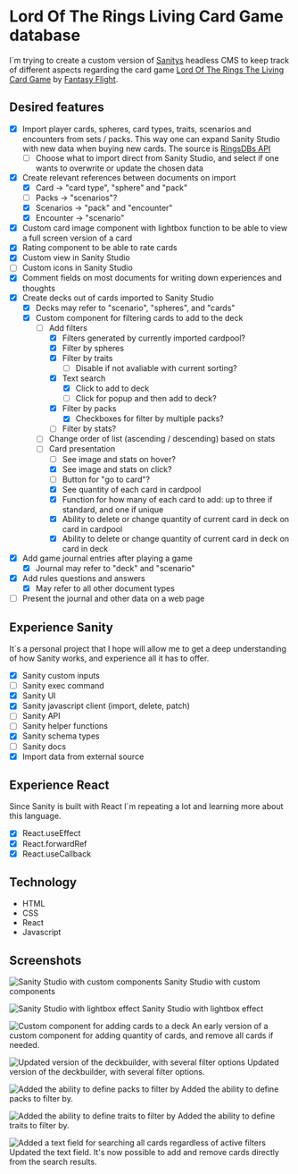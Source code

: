 # Lord Of The Rings Living Card Game database

I´m trying to create a custom version of [Sanitys](https://www.sanity.io) headless CMS to keep track of different aspects regarding the card game [Lord Of The Rings The Living Card Game](https://www.fantasyflightgames.com/en/products/the-lord-of-the-rings-the-card-game/) by [Fantasy Flight](https://www.fantasyflightgames.com/en/index/).

## Desired features
- [x] Import player cards, spheres, card types, traits, scenarios and encounters from sets / packs. This way one can expand Sanity Studio with new data when buying new cards. The source is [RingsDBs API](https://ringsdb.com/api/)
  - [ ] Choose what to import direct from Sanity Studio, and select if one wants to overwrite or update the chosen data
- [x] Create relevant references between documents on import
  - [x] Card -> "card type", "sphere" and "pack"
  - [ ] Packs -> "scenarios"?
  - [x] Scenarios -> "pack" and "encounter"
  - [x] Encounter -> "scenario" 
- [x] Custom card image component with lightbox function to be able to view a full screen version of a card
- [x] Rating component to be able to rate cards
- [x] Custom view in Sanity Studio
- [ ] Custom icons in Sanity Studio
- [x] Comment fields on most documents for writing down experiences and thoughts
- [x] Create decks out of cards imported to Sanity Studio
  - [x] Decks may refer to "scenario", "spheres", and "cards"
  - [x] Custom component for filtering cards to add to the deck
    - [ ] Add filters
      - [x] Filters generated by currently imported cardpool?
      - [x] Filter by spheres
      - [x] Filter by traits
        - [ ] Disable if not avaliable with current sorting?
      - [x] Text search
        - [x] Click to add to deck
        - [ ] Click for popup and then add to deck?
      - [x] Filter by packs
        - [x] Checkboxes for filter by multiple packs?
      - [ ] Filter by stats?
    - [ ] Change order of list (ascending / descending) based on stats
    - [ ] Card presentation
      - [ ] See image and stats on hover?
      - [x] See image and stats on click?
      - [ ] Button for "go to card"?
      - [x] See quantity of each card in cardpool
      - [x] Function for how many of each card to add: up to three if standard, and one if unique
      - [x] Ability to delete or change quantity of current card in deck on card in cardpool
      - [x] Ability to delete or change quantity of current card in deck on card in deck
- [x] Add game journal entries after playing a game
  - [x] Journal may refer to "deck" and "scenario"
- [x] Add rules questions and answers
  - [x]  May refer to all other document types
- [ ] Present the journal and other data on a web page

## Experience Sanity
It´s a personal project that I hope will allow me to get a deep understanding of how Sanity works, and experience all it has to offer.

- [x] Sanity custom inputs
- [ ] Sanity exec command
- [x] Sanity UI
- [x] Sanity javascript client (import, delete, patch)
- [ ] Sanity API
- [ ] Sanity helper functions
- [x] Sanity schema types
- [ ] Sanity docs
- [x] Import data from external source

## Experience React
Since Sanity is built with React I´m repeating a lot and learning more about this language.

- [x] React.useEffect
- [x] React.forwardRef
- [x] React.useCallback

## Technology
- HTML
- CSS
- React
- Javascript

## Screenshots
![Sanity Studio with custom components](https://res.cloudinary.com/mikkesblogg/image/upload/v1649187927/Samples/Skjermbilde_2022-04-05_kl._21.42.17_zgngfh.png)
Sanity Studio with custom components

![Sanity Studio with lightbox effect](https://res.cloudinary.com/mikkesblogg/image/upload/v1649188200/Samples/Skjermbilde_2022-04-05_kl._21.48.19_ewc4jg.png)
Sanity Studio with lightbox effect

![Custom component for adding cards to a deck](https://res.cloudinary.com/mikkesblogg/image/upload/v1649576842/Samples/Skjermbilde_2022-04-10_kl._09.45.27_p7ll0v.png)
An early version of a custom component for adding quantity of cards, and remove all cards if needed.

![Updated version of the deckbuilder, with several filter options](https://res.cloudinary.com/mikkesblogg/image/upload/v1649854279/Samples/Skjermbilde_2022-04-13_kl._14.46.23_eecjke.png)
Updated version of the deckbuilder, with several filter options.

![Added the ability to define packs to filter by](https://res.cloudinary.com/mikkesblogg/image/upload/v1649854279/Samples/Skjermbilde_2022-04-13_kl._14.46.55_hk5nbq.png)
Added the ability to define packs to filter by.

![Added the ability to define traits to filter by](https://res.cloudinary.com/mikkesblogg/image/upload/v1650184579/Samples/Skjermbilde_2022-04-17_kl._10.33.57_xv4hzn.png)
Added the ability to define traits to filter by.

![Added a text field for searching all cards regardless of active filters](https://res.cloudinary.com/mikkesblogg/image/upload/v1650184579/Samples/Skjermbilde_2022-04-17_kl._10.33.45_mkyol5.png)
Updated the text field. It's now possible to add and remove cards directly from the search results.


